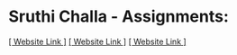 # Sruthi Challa - Assignments:
[[ Website Link ]](https://nift-web-design.github.io/Sruthi_Challa/Assignment_1)
[[ Website Link ]](https://nift-web-design.github.io/Sruthi_Challa/Assignment_2)
[[ Website Link ]](https://nift-web-design.github.io/Sruthi_Challa/Assignment_3)
